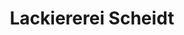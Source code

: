 ---
title: "Lackiererei Scheidt"
url: /voerde-niederrhein/lackiererei-scheidt/
shop: Autowerkstatt
---
